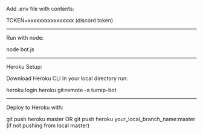 Add .env file with contents:

TOKEN=xxxxxxxxxxxxxxxx (discord token)

---------------------------------------------

Run with node:

node bot.js

---------------------------------------------


Heroku Setup:

Download Heroku CLI
In your local directory run:

heroku login
heroku git:remote -a turnip-bot


---------------------------------------------

Deploy to Heroku with:

git push heroku master
OR
git push heroku your_local_branch_name:master (if not pushing from local master)